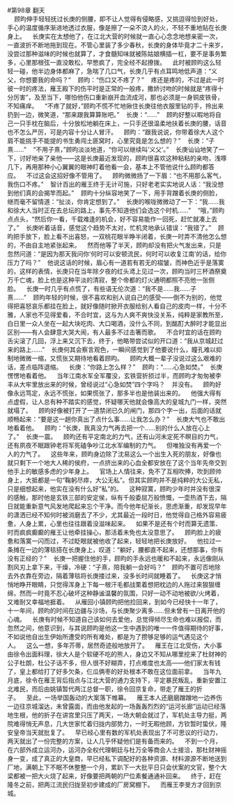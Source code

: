#第98章 翻天<br />    顾昀伸手轻轻抚过长庚的侧腰，即不让人觉得有侵略感，又挑逗得恰到好处，手心的温度循序渐进地透过衣服，像是擦了一朵不烫人的火，不轻不重地贴在长庚身上。    长庚实在太想他了，在江北大营的时候就一直心心念念地想亲密一次，一直波折不断地拖到现在。不管心里装了多少春秋，长庚的身体毕竟才二十来岁，没尝过那种滋味的时候也就算了，才食髓知味就被陈姑娘横插一杠，要不是事务繁多，心里那根弦一直没敢松，早憋疯了，完全经不起撩拨。    此时被顾昀这么轻轻一碰，他半边身体都麻了，急喘了几口气，长庚几乎有点耳鸣地低声道：“义父，你想要我的命吗？”    顾昀：“伤口又不疼了？”    疼还是疼的，不过是此一时彼一时的疼法，雁王殿下的伤平时是正常的一般疼，撒娇讨吻的时候就是“疼得十分厉害”，及至当下，哪怕他伤口重新崩开血流成河，那也必须是一身铜皮铁骨，不知痛痒。    “不疼了就好，”顾昀不慌不忙地揪住长庚往他衣服里钻的手，拎出来扔到一边，微笑道，“那来跟我算算账吧。”    长庚：“……”    顾昀好整以暇地将自己一只手枕在脑后，十分放松地躺在床上，一只手还很温柔地扶着长庚的腰，话音也不怎么严厉，可是内容十分让人冒汗。    顾昀：“跟我说说，你带着徐大人这个肩不能挑手不能提的书生勇闯土匪窝时，心里究竟是怎么想的？”    长庚：“子熹……”    “不用子熹，”顾昀淡淡地道，“你可以继续叫‘义父’。”    长庚讪讪地笑了一下，讨好地亲了亲他——这是长庚最近发现的，顾昀很喜欢这种粘粘的亲吻，浅啄几下，再用那种小心翼翼的眼神盯着他看一会，基本上不管他说什么顾昀都答应。    不过这会这招好像不管用了。    顾昀微微扬了一下眉：“也不用那么客气，我伤口不疼。”    智计百出的雁王终于无计可施，只好老老实实地说人话：“我没想到他们真的会揭竿而起。”    顾昀十分纵容地笑了一下，用手背蹭着长庚的侧脸，继而毫不留情道：“扯淡，你肯定想到了。”    长庚的喉咙微微动了一下：“我……我和徐大人当时正在去总坛的路上，事先不知道他们会选这个时机……”    “哦，”顾昀点点头，“然后你一看，千载难逢的机会，好不容易能作一回死，赶忙就凑上去了。”    长庚听着话音，感觉这个趋势不太对，忙机灵地承认错误：“我错了。”    顾昀把手放下，脸上看不出喜怒，一双桃花眼半睁半闭着，长庚一时弄不清他怎么想的，不由自主地紧张起来。    然而他等了半天，顾昀却没有把火气发出来，只是忽然问道：“是因为那天我问你‘何时可以安顿流民，何时可以收复江南’的话，给你压力了吗？”    他说这话的时候，眉心有一道若有若无的褶皱，而神色近乎是落寞的，这样的表情，长庚只在当年除夕夜的红头鸢上见过一次，顾昀当时三杯酒祭奠万千亡魂，脸上也是这种平淡的清寂，整个帝都的灯火通明都照不亮他一张侧脸。    长庚一时几乎有点慌了，有些语无伦次道：“我不是……我……子熹……”    顾昀年轻的时候，很不喜欢和别人说自己的感受——倒不为别的，他觉得把喜怒哀乐都挂在脸上，就好像随时掀开衣服给别人看自己的皮肉一样，十分不雅，人家也不见得爱看，不合时宜，这与为人爽不爽快没关系，纯粹是家教所至，白日里一众人坐在一起大块吃肉、大口喝酒，没什么不同，到酩酊大醉时才能显出区别——有人会肆意大哭大闹，有人最多不过击箸而歌。    不合时宜的话在顾昀舌尖滚了几回，浮上来又沉下去，终于，他略带尝试似的开口道：“我从京城赶过来的路上……”    长庚何其会察言观色，一瞬间感觉到了他要说什么，瞳孔难以抑制地微微一缩，又慌张又期待地看着顾昀。    顾昀大概一辈子没说过这么艰难的话，差点临阵退缩。    长庚：“你路上怎么样？”    顾昀：“……心急如焚。”    长庚愣愣地看着他。    当年江南水军全军覆没，玄铁营折损过半，而顾昀才匆匆被李丰从大牢里放出来的时候，曾经说过“心急如焚”四个字吗？    并没有。    顾昀好像永远笃定，永远不慌张，如果慌张了，那多半也是他装出来的。    他强大得有点虚假，让人总有种不踏实的感觉，怀疑哪天他就会像高大的皇城九门一样，突然就塌了。    顾昀好像被打开了一道禁闭已久的闸门，那四个字一出，后面的话就顺畅起来：“要是这一趟你真出了点什么事……让我怎么办？”    长庚大气也不敢出地看着他。    顾昀：“长庚，我真没力气再去把一个……别的什么人放在心上了。”    长庚一震。    顾昀还有平定南北的力气，还有山河未定死不瞑目的力气，还有夙夜不眠跟钟老将军死磕争吵江北水军编制的力气。    但唯独没有再爱一个人的力气了。    这些年来，顾昀身边除了沈易这么一个出生入死的朋友，好像也就只剩下一个地大人稀的侯府，一点挤出来的心血全都安放在了这个当年先帝交到他手上的敏感多虑的少年身上。    官场上人情往来，免不了互相吹捧，吹到顾帅身上，大抵都是一句“鞠躬尽瘁，大公无私”。但其实顾昀并不是纯粹的大公无私，只是细想起来，他实在没有什么好“私”的。    这种寂寞，顾昀少年时并没有很深的感触，那时他是玄铁三部的安定侯，纵有千般委屈万般愤慨，一壶热酒下去，隔日就能重新意气风发地爬起来忘个干净。而今他年纪渐长，思虑渐重，却发现早年的潇洒已经不知何时被消磨去了不少，尤其最近一段时日，他觉得自己格外容易疲惫，人身上累，心里也往往跟着没滋味起来。    如果不是还有个时而算无遗策、时而疯疯癫癫的雁王让他牵挂操心，那活着未免也太没意思了。    顾昀脸上的疲惫和落寞一闪而过，不过眨眼就被他收了起来，轻轻地把长庚放好。    他拉过一条摊在一边的薄毯搭在长庚身上，叹道：“躺好，腰都直不起来，还想那事，你有没有正经的？”    长庚一把握住他的手，顾昀的手永远也暖和不起来，永远像刚从割风刃上拿下来，干燥，冷硬：“子熹，陪我躺一会好吗？”    顾昀不置可否地除去外衣靠在旁边，隔着薄毯将长庚搂过来，没多长时间就睡着了。    长庚这才悄悄地睁开眼睛，只觉得浑身上下每一根汗毛都战栗着想把枕边的人拖过来狠狠缠绵，然而一时竟不忍心破坏这种静谧温馨的氛围，只好一动不动地被欲/火烤着，又难耐又幸福地捱着。    从雁回小镇顾昀把他捡回来，到如今已经快十一年了，十一年间，顾昀的时间在边疆与沙场，与长庚聚少离多……但未曾有一日离开他的心魂。    长庚有时候不知道自己该如何去爱他，总觉得倾尽生命也难以报偿，而忽然之间，他意识到，与其说顾昀是他这一生中遇到的唯一一件值得期待的好事，不如说他自出生伊始所遭受的所有难处，都是为了攒够足够的运气遇见这个人。    这么一想，多年芥蒂，居然奇迹般地放开了。    雁王在江北受伤，大小事由徐令出面料理，徐大人是个软硬不吃的熊人，身边又不知从哪里挖来了杜财神的公子杜朗，杜公子话不多，但人很不好糊弄，打点难度也太高——他们家太有钱了，皇上都给打了好多欠条，仨瓜俩枣的好处根本不敢在这位面前拿。    当年九月底，徐令在雁王背后指点与江北大营的通力支持下，平定暴民叛乱，重新安置江北难民，而后由姚镇暂代两江总督一职，徐令回京复命，带走了雁王的折子。    至此，一场举国轰动的大案落下帷幕。    雁王本人还磨磨蹭蹭地一边养伤一边往京城溜达，未曾露面，而由他发起的一场轰轰烈烈的“运河长廊”运动已经落地生根，他的折子在讲宫里只压了两天，一场大朝会就过了，军机处主导力挺，两院难得悄无声息，几大世家忙着归拢内部势力，一时无暇他顾，方钦暂时蛰伏，隆安皇帝当天就批复了。    早已经心里有数的军机处表现出了不可思议的行动力，两天就出了一份完整的方案，让人几乎怀疑他们是有备而来的。    不到一个月，在六部外成立运河办，运河办全权代理朝廷与杜万全等商会人士接洽，那杜财神摇身一变，成了真正的大皇商，早已经私下调配好的各种资源、材料源源不断地送到厂地，满朝上下不眠不休整整一个月，累趴下一大批平日只会伏案的文官，整个大梁都被一把大火烧了起来，好像要把两朝的尸位素餐通通补回来。    终于，赶在隆冬之前，把两江流民归拢至初步建成的厂房窝棚下。    而雁王李旻方才回到京城。